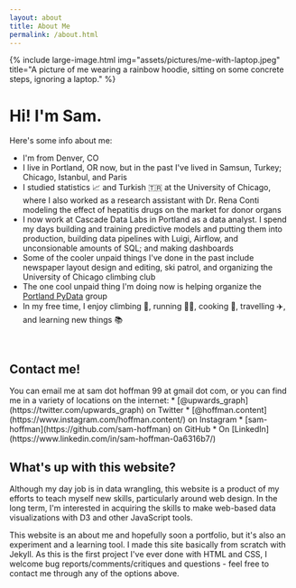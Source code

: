 ```yaml
---
layout: about
title: About Me
permalink: /about.html
---
```

{% include large-image.html
img="assets/pictures/me-with-laptop.jpeg"
title="A picture of me wearing a rainbow hoodie, sitting on some concrete steps, ignoring a laptop." %}

# Hi! I'm Sam.  
  
  
Here's some info about me:
 * I'm from Denver, CO
 * I live in Portland, OR now, but in the past I've lived in Samsun, Turkey; Chicago, Istanbul, and Paris
 * I studied statistics 📈 and Turkish 🇹🇷 at the University of Chicago, where I also worked as a research assistant with Dr. Rena Conti modeling the effect of hepatitis drugs on the market for donor organs
 * I now work at Cascade Data Labs in Portland as a data analyst. I spend my days building and training predictive models and putting them into production, building data pipelines with Luigi, Airflow, and unconsionable amounts of SQL; and making dashboards
 * Some of the cooler unpaid things I've done in the past include newspaper layout design and editing, ski patrol, and organizing the University of Chicago climbing club
 * The one cool unpaid thing I'm doing now is helping organize the [Portland PyData](https://pdx.pydata.org) group
 * In my free time, I enjoy climbing 🧗, running 🏃‍♀️, cooking 🍪, travelling ✈️, and learning new things 📚

 <br>

<h2 id="contact">Contact me!</h2>
You can email me at sam dot hoffman 99 at gmail dot com, or you can find me in a variety of locations on the internet:
 * [@upwards_graph](https://twitter.com/upwards_graph) on Twitter
 * [@hoffman.content](https://www.instagram.com/hoffman.content/) on Instagram
 * [sam-hoffman](https://github.com/sam-hoffman) on GitHub
 * On [LinkedIn](https://www.linkedin.com/in/sam-hoffman-0a6316b7/)  

 <br>
  
<h2 id="website">What's up with this website?</h2>
Although my day job is in data wrangling, this website is a product of my efforts to teach myself new skills, particularly around web design. 
In the long term, I'm interested in acquiring the skills to make web-based data visualizations with D3 and other JavaScript tools.
  
This website is an about me and hopefully soon a portfolio, but it's also an experiment and a learning tool. 
I made this site basically from scratch with Jekyll.
As this is the first project I've ever done with HTML and CSS, I welcome bug reports/comments/critiques and questions - feel free to contact me through any of the options above. 